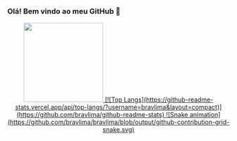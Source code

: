 ### Olá! Bem vindo ao meu GitHub 👋

<div align="center">
  <a href="https://github.com/bravlima">
  <img height="180em" src="https://github-readme-stats.vercel.app/api?username=bravlima&show_icons=true&theme=dracula&include_all_commits=true&count_private=true"/>
  [![Top Langs](https://github-readme-stats.vercel.app/api/top-langs/?username=bravlima&layout=compact)](https://github.com/bravlima/github-readme-stats)
  ![Snake animation](https://github.com/bravlima/bravlima/blob/output/github-contribution-grid-snake.svg)
</div>
